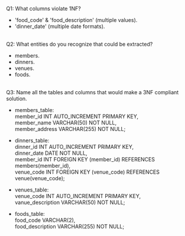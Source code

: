 Q1: What columns violate 1NF?

- 'food_code' & 'food_description' (multiple values).
- 'dinner_date' (multiple date formats).

<br>
Q2: What entities do you recognize that could be extracted?

- members.
- dinners.
- venues.
- foods.

<br>
Q3: Name all the tables and columns that would make a 3NF compliant solution.

- members_table:<br>
  member_id INT AUTO_INCREMENT PRIMARY KEY,<br>
  member_name VARCHAR(50) NOT NULL,<br>
  member_address VARCHAR(255) NOT NULL;

- dinners_table:<br>
  dinner_id INT AUTO_INCREMENT PRIMARY KEY,<br>
  dinner_date DATE NOT NULL,<br>
  member_id INT FOREIGN KEY (member_id) REFERENCES members(member_id),<br>
  venue_code INT FOREIGN KEY (venue_code) REFERENCES venue(venue_code);

- venues_table:<br>
  venue_code INT AUTO_INCREMENT PRIMARY KEY,<br>
  vanue_description VARCHAR(50) NOT NULL;

- foods_table:<br>
  food_code VARCHAR(2),<br>
  food_description VARCHAR(255) NOT NULL;
